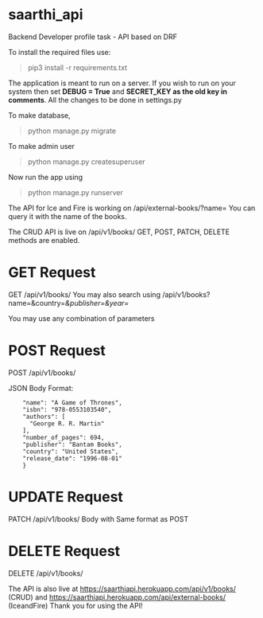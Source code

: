 # saarthi_api
Backend Developer profile task - API based on DRF

To install the required files use:
>pip3 install -r requirements.txt

The application is meant to run on a server. If you wish to run on your system then set **DEBUG = True** and **SECRET_KEY as the old key in comments**. All the changes to be done in settings.py

To make database,
>python manage.py migrate

To make admin user
>python manage.py createsuperuser

Now run the app using
>python manage.py runserver

The API for Ice and Fire is working on /api/external-books/?name=<variable>
  You can query it with the name of the books.
  
The CRUD API is live on /api/v1/books/
  GET, POST, PATCH, DELETE methods are enabled.
# GET Request
  GET /api/v1/books/
You may also search using 
  /api/v1/books?name=<name>&country=<var>&publisher=<var>&year=<var>
  
  You may use any combination of parameters
  
# POST Request
  POST /api/v1/books/
  
  JSON Body Format:
  
```  {
    "name": "A Game of Thrones",
    "isbn": "978-0553103540",
    "authors": [
      "George R. R. Martin"
    ],
    "number_of_pages": 694,
    "publisher": "Bantam Books",
    "country": "United States",
    "release_date": "1996-08-01"
    }
```
# UPDATE Request
  PATCH /api/v1/books/<bookid>
  Body with Same format as POST

# DELETE Request
  DELETE /api/v1/books/<bookid>

  
The API is also live at https://saarthiapi.herokuapp.com/api/v1/books/ (CRUD) and https://saarthiapi.herokuapp.com/api/external-books/ (IceandFire)
Thank you for using the API!
